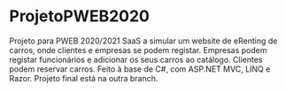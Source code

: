 # ProjetoPWEB2020
Projeto para PWEB 2020/2021
SaaS a simular um website de eRenting de carros, onde clientes e empresas se podem registar.
Empresas podem registar funcionários e adicionar os seus carros ao catálogo.
Clientes podem reservar carros.
Feito à base de C#, com ASP.NET MVC, LINQ e Razor.
Projeto final está na outra branch.
